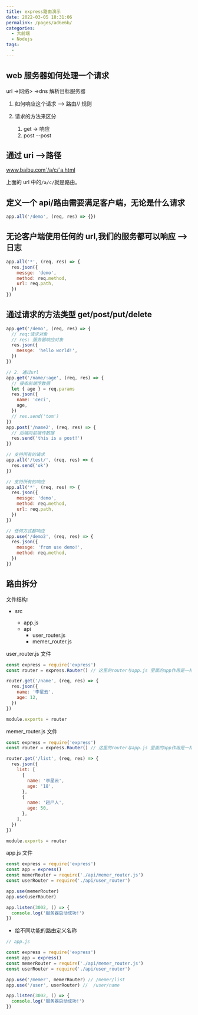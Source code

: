 ```yaml
---
title: express路由演示
date: 2022-03-05 18:31:06
permalink: /pages/ad6e6b/
categories:
  - 大前端
  - Nodejs
tags:
  -
---
```


## web 服务器如何处理一个请求

url ->网络> ->dns 解析目标服务器

1. 如何响应这个请求 --> 路由// 规则

1. 请求的方法来区分
   1. get -> 响应
   2. post --post

## 通过 uri -->路径

www.baibu.com`/a/c/`a.html

上面的 url 中的`/a/c/`就是路由。

## 定义一个 api/路由需要满足客户端，无论是什么请求

```js
app.all('/demo', (req, res) => {})
```

## 无论客户端使用任何的 url,我们的服务都可以响应 -->日志

```js
app.all('*', (req, res) => {
  res.json({
    messge: 'demo',
    method: req.method,
    url: req.path,
  })
})
```

## 通过请求的方法类型 get/post/put/delete

```js
app.get('/demo', (req, res) => {
  // req:请求对象
  // res: 服务器响应对象
  res.json({
    messge: 'hello world!',
  })
})

// 2. 通过url
app.get('/name/:age', (req, res) => {
  // 接收前端传数据
  let { age } = req.params
  res.json({
    name: 'ceci',
    age,
  })
  // res.send('tom')
})
app.post('/name2', (req, res) => {
  // 后端向前端传数据
  res.send('this is a post!')
})

// 支持所有的请求
app.all('/test/', (req, res) => {
  res.send('ok')
})

// 支持所有的响应
app.all('*', (req, res) => {
  res.json({
    messge: 'demo',
    method: req.method,
    url: req.path,
  })
})

// 任何方式都响应
app.use('/demo2', (req, res) => {
  res.json({
    messge: 'from use demo!',
    method: req.method,
  })
})
```

## 路由拆分

文件结构:

- src

  - app.js
  - api
    - user_router.js
    - memer_router.js

user_router.js 文件

```js
const express = require('express')
const router = express.Router() // 这里的router与app.js 里面的app作用是一样的

router.get('/name', (req, res) => {
  res.json({
    name: '李星云',
    age: 12,
  })
})

module.exports = router
```

memer_router.js 文件

```js
const express = require('express')
const router = express.Router() // 这里的router与app.js 里面的app作用是一样的

router.get('/list', (req, res) => {
  res.json({
    list: [
      {
        name: '李星云',
        age: '18',
      },
      {
        name: '赶尸人',
        age: 50,
      },
    ],
  })
})

module.exports = router
```

app.js 文件

```js
const express = require('express')
const app = express()
const memerRouter = require('./api/memer_router.js')
const userRouter = require('./api/user_router')

app.use(memerRouter)
app.use(userRouter)

app.listen(3002, () => {
  console.log('服务器启动成功!')
})
```

- 给不同功能的路由定义名称

```js
// app.js

const express = require('express')
const app = express()
const memerRouter = require('./api/memer_router.js')
const userRouter = require('./api/user_router')

app.use('/memer', memerRouter) // /memer/list
app.use('/user', userRouter) //  /user/name

app.listen(3002, () => {
  console.log('服务器启动成功!')
})
```
